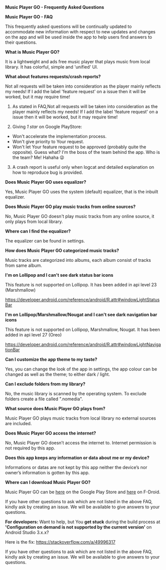 **Music Player GO - Frequently Asked Questions**

**Music Player GO - FAQ**


This frequently asked questions will be continually updated to accommodate new information with respect to new updates and changes on the app and will be used inside the app to help users find answers to their questions.


**What is Music Player GO?**

It is a lightweight and ads free music player that plays music from local library. It has colorful, simple and 'unified' UI.

**What about features requests/crash reports?**

Not all requests will be taken into consideration as the player mainly reflects my needs! If I add the label 'feature request' on a issue then it will be worked, but it may require time!

1. As stated in FAQ,Not all requests will be taken into consideration as the player mainly reflects my needs! If I add the label 'feature request' on a issue then it will be worked, but it may require time!

2. Giving *1 star* on Google PlayStore:
- Won't accelerate the implementation process.
- Won't give priority to Your request.
- Won't let Your feature request to be approved (probably quite the opposite). Guess what? I'm the boss of the team behind the app. Who is the team? Me! Hahaha 😜

3. A crash report is useful only when logcat and detailed explanation on how to reproduce bug is provided.

**Does Music Player GO uses equalizer?**

Yes, Music Player GO uses the system (default) equalizer, that is the inbuilt equalizer.


**Does Music Player GO play music tracks from online sources?**

No, Music Player GO doesn't play music tracks from any online source, it only plays from local library.


**Where can I find the equalizer?**

The equalizer can be found in settings.


**How does Music Player GO categorized music tracks?**

Music tracks are categorized into albums, each album consist of tracks from same album.

**I'm on Lollipop and I can't see dark status bar icons**

This feature is not supported on Lollipop. It has been added in api level 23 (Marshmallow)

https://developer.android.com/reference/android/R.attr#windowLightStatusBar

**I'm on Lollipop/Marshmallow/Nougat and I can't see dark navigation bar icons**

This feature is not supported on Lollipop, Marshmallow, Nougat. It has been added in api level 27 (Oreo)

https://developer.android.com/reference/android/R.attr#windowLightNavigationBar


**Can I customize the app theme to my taste?**

Yes, you can change the look of the app in settings, the app colour can be changed as well as the theme; to either dark / light.


**Can I exclude folders from my library?**

No, the music library is scanned by the operating system. To exclude folders create a file called ".nomedia".


**What source does Music Player GO plays from?**

Music Player GO plays music tracks from local library no external sources are included.


**Does Music Player GO access the internet?**

No, Music Player GO doesn’t access the internet to. Internet permission is not required by this app.


**Does this app keeps any information or data about me or my device?**

Informations or datas are not kept by this app neither the device’s nor owner’s information is gotten by this app.


**Where can I download Music Player GO?**

Music Player GO can be [here](https://play.google.com/store/apps/details?id=com.iven.musicplayergo) on the Google Play Store and [here](https://f-droid.org/repository/browse/?fdid=com.iven.musicplayergo) on F-Droid. 

If you have other questions to ask which are not listed in the above FAQ, kindly ask by creating an issue. We will be available to give answers to your questions.


**For developers:**
Want to help, but You **get stuck** during the build process at **'Configuration on demand is not supported by the current version'** on Android Studio 3.x.x?

Here is the fix: https://stackoverflow.com/a/49996317


If you have other questions to ask which are not listed in the above FAQ, kindly ask by creating an issue. We will be available to give answers to your questions.
